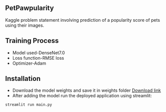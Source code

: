 ## PetPawpularity
Kaggle problem statement involving prediction of a popularity score of pets using their images.
## Training Process
* Model used-DenseNet7.0
* Loss function-RMSE loss
* Optimizer-Adam
## Installation
* Download the model weights and save it in weights folder 
  [Download link](https://drive.google.com/file/d/1OHjai9xuXQM1Duhg79xeEnuHW5NqBc5D/view?usp=sharing)
* After adding the model run the deployed application using streamlit:
```
streamlit run main.py
```
